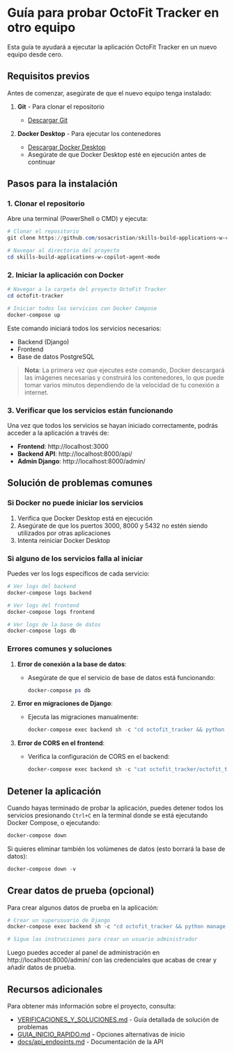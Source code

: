 # Guía para probar OctoFit Tracker en otro equipo

Esta guía te ayudará a ejecutar la aplicación OctoFit Tracker en un nuevo equipo desde cero.

## Requisitos previos

Antes de comenzar, asegúrate de que el nuevo equipo tenga instalado:

1. **Git** - Para clonar el repositorio
   - [Descargar Git](https://git-scm.com/downloads)

2. **Docker Desktop** - Para ejecutar los contenedores
   - [Descargar Docker Desktop](https://www.docker.com/products/docker-desktop/)
   - Asegúrate de que Docker Desktop esté en ejecución antes de continuar

## Pasos para la instalación

### 1. Clonar el repositorio

Abre una terminal (PowerShell o CMD) y ejecuta:

```powershell
# Clonar el repositorio
git clone https://github.com/sosacristian/skills-build-applications-w-copilot-agent-mode.git

# Navegar al directorio del proyecto
cd skills-build-applications-w-copilot-agent-mode
```

### 2. Iniciar la aplicación con Docker

```powershell
# Navegar a la carpeta del proyecto OctoFit Tracker
cd octofit-tracker

# Iniciar todos los servicios con Docker Compose
docker-compose up
```

Este comando iniciará todos los servicios necesarios:
- Backend (Django)
- Frontend
- Base de datos PostgreSQL

> **Nota**: La primera vez que ejecutes este comando, Docker descargará las imágenes necesarias y construirá los contenedores, lo que puede tomar varios minutos dependiendo de la velocidad de tu conexión a internet.

### 3. Verificar que los servicios están funcionando

Una vez que todos los servicios se hayan iniciado correctamente, podrás acceder a la aplicación a través de:

- **Frontend**: http://localhost:3000
- **Backend API**: http://localhost:8000/api/
- **Admin Django**: http://localhost:8000/admin/

## Solución de problemas comunes

### Si Docker no puede iniciar los servicios

1. Verifica que Docker Desktop está en ejecución
2. Asegúrate de que los puertos 3000, 8000 y 5432 no estén siendo utilizados por otras aplicaciones
3. Intenta reiniciar Docker Desktop

### Si alguno de los servicios falla al iniciar

Puedes ver los logs específicos de cada servicio:

```powershell
# Ver logs del backend
docker-compose logs backend

# Ver logs del frontend
docker-compose logs frontend

# Ver logs de la base de datos
docker-compose logs db
```

### Errores comunes y soluciones

1. **Error de conexión a la base de datos**:
   - Asegúrate de que el servicio de base de datos está funcionando:
     ```powershell
     docker-compose ps db
     ```

2. **Error en migraciones de Django**:
   - Ejecuta las migraciones manualmente:
     ```powershell
     docker-compose exec backend sh -c "cd octofit_tracker && python manage.py migrate"
     ```

3. **Error de CORS en el frontend**:
   - Verifica la configuración de CORS en el backend:
     ```powershell
     docker-compose exec backend sh -c "cat octofit_tracker/octofit_tracker/settings.py | grep CORS"
     ```

## Detener la aplicación

Cuando hayas terminado de probar la aplicación, puedes detener todos los servicios presionando `Ctrl+C` en la terminal donde se está ejecutando Docker Compose, o ejecutando:

```powershell
docker-compose down
```

Si quieres eliminar también los volúmenes de datos (esto borrará la base de datos):

```powershell
docker-compose down -v
```

## Crear datos de prueba (opcional)

Para crear algunos datos de prueba en la aplicación:

```powershell
# Crear un superusuario de Django
docker-compose exec backend sh -c "cd octofit_tracker && python manage.py createsuperuser"

# Sigue las instrucciones para crear un usuario administrador
```

Luego puedes acceder al panel de administración en http://localhost:8000/admin/ con las credenciales que acabas de crear y añadir datos de prueba.

## Recursos adicionales

Para obtener más información sobre el proyecto, consulta:
- [VERIFICACIONES_Y_SOLUCIONES.md](./VERIFICACIONES_Y_SOLUCIONES.md) - Guía detallada de solución de problemas
- [GUIA_INICIO_RAPIDO.md](./GUIA_INICIO_RAPIDO.md) - Opciones alternativas de inicio
- [docs/api_endpoints.md](../docs/api_endpoints.md) - Documentación de la API